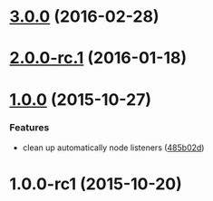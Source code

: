 <a name="3.0.0"></a>
# [3.0.0](https://github.com/router5/router5-listeners/compare/v2.0.0...v3.0.0) (2016-02-28)




<a name="2.0.0-rc.1"></a>
# [2.0.0-rc.1](https://github.com/router5/router5-listeners/compare/v1.0.0...v2.0.0-rc.1) (2016-01-18)




<a name="1.0.0"></a>
# [1.0.0](https://github.com/router5/router5-listeners/compare/v1.0.0-rc1...v1.0.0) (2015-10-27)


### Features

* clean up automatically node listeners ([485b02d](https://github.com/router5/router5-listeners/commit/485b02d))



<a name="1.0.0-rc1"></a>
# 1.0.0-rc1 (2015-10-20)




